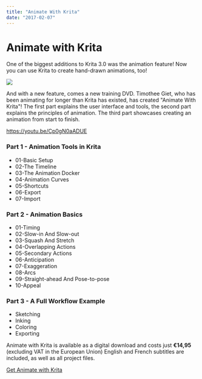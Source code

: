 ```yaml
---
title: "Animate With Krita"
date: "2017-02-07"
---
```


# Animate with Krita

One of the biggest additions to Krita 3.0 was the animation feature! Now you can use Krita to create hand-drawn animations, too!

[![](../images/coverSize-246x300.png)](https://krita.org/wp-content/uploads/2017/02/coverSize.png)

And with a new feature, comes a new training DVD. Timothee Giet, who has been animating for longer than Krita has existed, has created "Animate With Krita"! The first part explains the user interface and tools, the second part explains the principles of animation. The third part showcases creating an animation from start to finish.

https://youtu.be/Cp0gN0aADUE

### Part 1 - Animation Tools in Krita

- 01-Basic Setup
- 02-The Timeline
- 03-The Animation Docker
- 04-Animation Curves
- 05-Shortcuts
- 06-Export
- 07-Import

### Part 2 - Animation Basics

- 01-Timing
- 02-Slow-in And Slow-out
- 03-Squash And Stretch
- 04-Overlapping Actions
- 05-Secondary Actions
- 06-Anticipation
- 07-Exaggeration
- 08-Arcs
- 09-Straight-ahead And Pose-to-pose
- 10-Appeal

### Part 3 - A Full Workflow Example

- Sketching
- Inking
- Coloring
- Exporting

Animate with Krita is available as a digital download and costs just **€14,95** (excluding VAT in the European Union) English and French subtitles are included, as well as all project files.

<script src="https://gumroad.com/js/gumroad.js"></script>

[Get Animate with Krita](https://gum.co/TIso?wanted=true)
